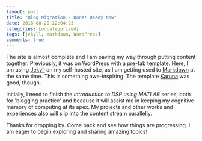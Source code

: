 ```yaml
---
layout: post
title: "Blog Migration - Done! Ready Now"
date: 2016-08-20 22:04:23
categories: [uncategorized]
tags: [jekyll, markdown, WordPress]
comments: true
---
```

The site is almost complete and I am paving my way through putting content together. Previously, it was on WordPress with a pre-fab template. Here, I am using [Jekyll][jekyll] on my self-hosted site, as I am getting used to [Markdown][markdown] at the same time. This is something awe-inspiring. The template [Karuna][karuna] was good, though.

Initially, I need to finish the _Introduction to DSP using MATLAB_ series, both for 'blogging practice' and because it will assist me in keeping my cognitive memory of computing at its apex. My projects and other works and experiences also will slip into the content stream parallelly.

Thanks for dropping by. Come back and see how things are progressing. I am eager to begin exploring and sharing amazing topics!

[jekyll]:		http://jekyllrb.com
[markdown]:		https://daringfireball.net/projects/markdown/
[karuna]:		https://wordpress.com/theme/karuna
